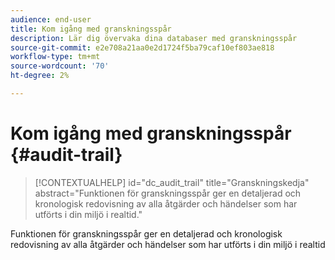 ```yaml
---
audience: end-user
title: Kom igång med granskningsspår
description: Lär dig övervaka dina databaser med granskningsspår
source-git-commit: e2e708a21aa0e2d1724f5ba79caf10ef803ae818
workflow-type: tm+mt
source-wordcount: '70'
ht-degree: 2%

---
```


# Kom igång med granskningsspår {#audit-trail}


>[!CONTEXTUALHELP]
>id="dc_audit_trail"
>title="Granskningskedja"
>abstract="Funktionen för granskningsspår ger en detaljerad och kronologisk redovisning av alla åtgärder och händelser som har utförts i din miljö i realtid."

Funktionen för granskningsspår ger en detaljerad och kronologisk redovisning av alla åtgärder och händelser som har utförts i din miljö i realtid